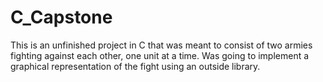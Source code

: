 # C_Capstone

This is an unfinished project in C that was meant to consist of two armies fighting against each other, one unit at a time.
Was going to implement a graphical representation of the fight using an outside library.
